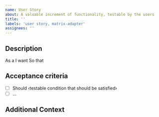 ```yaml
---
name: User Story
about: A valuable increment of functionality, testable by the users
title: ''
labels: 'user story, matrix-adapter'
assignees: ''
---
```


## Description

As a <persona or stakeholder type>
I want <some software feature>
So that <some business value>

## Acceptance criteria

- [ ] Should ‹testable condition that should be satisfied›
- [ ] …

## Additional Context
